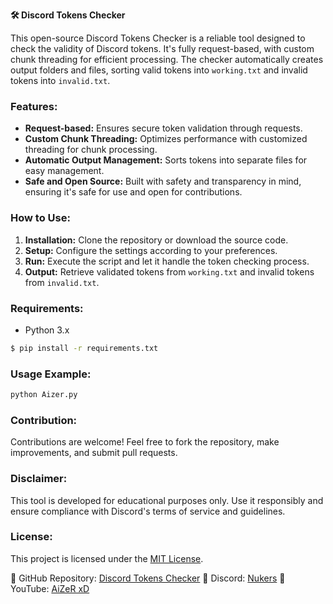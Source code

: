 **🛠️ Discord Tokens Checker**

This open-source Discord Tokens Checker is a reliable tool designed to check the validity of Discord tokens. It's fully request-based, with custom chunk threading for efficient processing. The checker automatically creates output folders and files, sorting valid tokens into `working.txt` and invalid tokens into `invalid.txt`.

### Features:
- **Request-based:** Ensures secure token validation through requests.
- **Custom Chunk Threading:** Optimizes performance with customized threading for chunk processing.
- **Automatic Output Management:** Sorts tokens into separate files for easy management.
- **Safe and Open Source:** Built with safety and transparency in mind, ensuring it's safe for use and open for contributions.

### How to Use:
1. **Installation:** Clone the repository or download the source code.
2. **Setup:** Configure the settings according to your preferences.
3. **Run:** Execute the script and let it handle the token checking process.
4. **Output:** Retrieve validated tokens from `working.txt` and invalid tokens from `invalid.txt`.

### Requirements:
- Python 3.x
```bash
$ pip install -r requirements.txt
```

### Usage Example:
```bash
python Aizer.py
```

### Contribution:
Contributions are welcome! Feel free to fork the repository, make improvements, and submit pull requests.

### Disclaimer:
This tool is developed for educational purposes only. Use it responsibly and ensure compliance with Discord's terms of service and guidelines.

### License:
This project is licensed under the [MIT License](LICENSE).

🔗 GitHub Repository: [Discord Tokens Checker](https://github.com/AxZeRxD/Discord-Tokens-Checke)
🔗 Discord: [Nukers](https://discord.gg/jkHZGV43tT)
🔗 YouTube: [AiZeR xD](https://www.youtube.com/@nukersop)